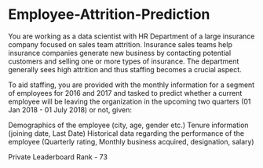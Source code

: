 # Employee-Attrition-Prediction
You are working as a data scientist with HR Department of a large insurance company focused on sales team attrition. Insurance sales teams help insurance companies generate new business by contacting potential customers and selling one or more types of insurance. The department generally sees high attrition and thus staffing becomes a crucial aspect.

To aid staffing, you are provided with the monthly information for a segment of employees for 2016 and 2017 and tasked to predict whether a current employee will be leaving the organization in the upcoming two quarters (01 Jan 2018 - 01 July 2018) or not, given:

Demographics of the employee (city, age, gender etc.)
Tenure information (joining date, Last Date)
Historical data regarding the performance of the employee (Quarterly rating, Monthly business acquired, designation, salary)

Private Leaderboard Rank - 73
